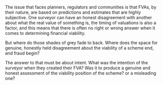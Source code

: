 The issue that faces planners, regulators and communities is that FVAs, by their nature, are based on predictions and estimates that are highly subjective. One surveyor can have an honest disagreement with another about what the real value of something is, the timing of valuations is also a factor, and this means that there is often no right or wrong answer when it comes to determining financial viability. 

But where do those shades of grey fade to back. Where does the space for genuine, honestly held disagreement about the viability of a scheme end, and fraud begin? 

The answer to that must be about intent. What was the intention of the surveyor when they created their FVA? Was it to produce a genuine and honest assessment of the viability position of the scheme? or a misleading one? 

